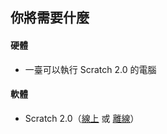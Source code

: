 ## 你將需要什麼

#### 硬體

+ 一臺可以執行 Scratch 2.0 的電腦

#### 軟體

+ Scratch 2.0（[線上](https://scratch.mit.edu/projects/editor/) 或 [離線](https://scratch.mit.edu/scratch2download/)）
